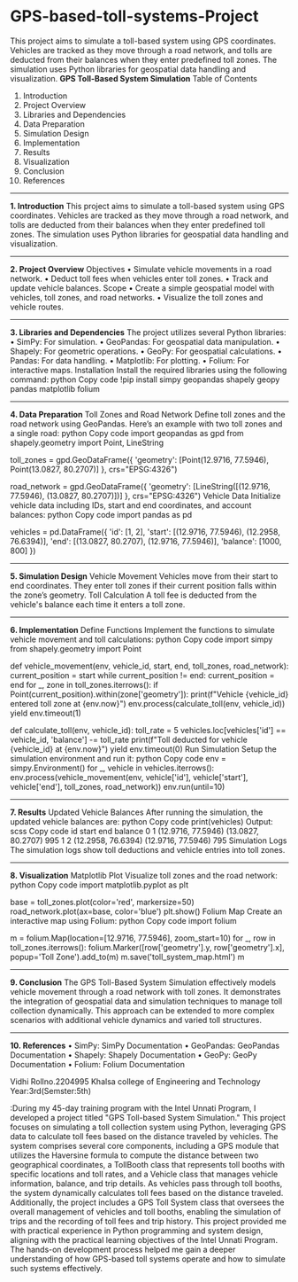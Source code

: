 # GPS-based-toll-systems-Project
This project aims to simulate a toll-based system using GPS coordinates. Vehicles are tracked as they move through a road network, and tolls are deducted from their balances when they enter predefined toll zones. The simulation uses Python libraries for geospatial data handling and visualization.
**GPS Toll-Based System Simulation**
Table of Contents
1.	Introduction
2.	Project Overview
3.	Libraries and Dependencies
4.	Data Preparation
5.	Simulation Design
6.	Implementation
7.	Results
8.	Visualization
9.	Conclusion
10.	References
________________________________________
**1. Introduction**
This project aims to simulate a toll-based system using GPS coordinates. Vehicles are tracked as they move through a road network, and tolls are deducted from their balances when they enter predefined toll zones. The simulation uses Python libraries for geospatial data handling and visualization.
________________________________________
**2. Project Overview**
Objectives
•	Simulate vehicle movements in a road network.
•	Deduct toll fees when vehicles enter toll zones.
•	Track and update vehicle balances.
Scope
•	Create a simple geospatial model with vehicles, toll zones, and road networks.
•	Visualize the toll zones and vehicle routes.
________________________________________
**3. Libraries and Dependencies**
The project utilizes several Python libraries:
•	SimPy: For simulation.
•	GeoPandas: For geospatial data manipulation.
•	Shapely: For geometric operations.
•	GeoPy: For geospatial calculations.
•	Pandas: For data handling.
•	Matplotlib: For plotting.
•	Folium: For interactive maps.
Installation
Install the required libraries using the following command:
python
Copy code
!pip install simpy geopandas shapely geopy pandas matplotlib folium
________________________________________
**4. Data Preparation**
Toll Zones and Road Network
Define toll zones and the road network using GeoPandas. Here’s an example with two toll zones and a single road:
python
Copy code
import geopandas as gpd
from shapely.geometry import Point, LineString

toll_zones = gpd.GeoDataFrame({
    'geometry': [Point(12.9716, 77.5946), Point(13.0827, 80.2707)]
}, crs="EPSG:4326")

road_network = gpd.GeoDataFrame({
    'geometry': [LineString([(12.9716, 77.5946), (13.0827, 80.2707)])]
}, crs="EPSG:4326")
Vehicle Data
Initialize vehicle data including IDs, start and end coordinates, and account balances:
python
Copy code
import pandas as pd

vehicles = pd.DataFrame({
    'id': [1, 2],
    'start': [(12.9716, 77.5946), (12.2958, 76.6394)],
    'end': [(13.0827, 80.2707), (12.9716, 77.5946)],
    'balance': [1000, 800]
})
________________________________________
**5. Simulation Design**
Vehicle Movement
Vehicles move from their start to end coordinates. They enter toll zones if their current position falls within the zone’s geometry.
Toll Calculation
A toll fee is deducted from the vehicle's balance each time it enters a toll zone.
________________________________________
**6. Implementation**
Define Functions
Implement the functions to simulate vehicle movement and toll calculations:
python
Copy code
import simpy
from shapely.geometry import Point

def vehicle_movement(env, vehicle_id, start, end, toll_zones, road_network):
    current_position = start
    while current_position != end:
        current_position = end
        for _, zone in toll_zones.iterrows():
            if Point(current_position).within(zone['geometry']):
                print(f"Vehicle {vehicle_id} entered toll zone at {env.now}")
                env.process(calculate_toll(env, vehicle_id))
        yield env.timeout(1)

def calculate_toll(env, vehicle_id):
    toll_rate = 5
    vehicles.loc[vehicles['id'] == vehicle_id, 'balance'] -= toll_rate
    print(f"Toll deducted for vehicle {vehicle_id} at {env.now}")
    yield env.timeout(0)
Run Simulation
Setup the simulation environment and run it:
python
Copy code
env = simpy.Environment()
for _, vehicle in vehicles.iterrows():
    env.process(vehicle_movement(env, vehicle['id'], vehicle['start'], vehicle['end'], toll_zones, road_network))
env.run(until=10)
________________________________________
**7. Results**
Updated Vehicle Balances
After running the simulation, the updated vehicle balances are:
python
Copy code
print(vehicles)
Output:
scss
Copy code
   id              start                end  balance
0   1  (12.9716, 77.5946)  (13.0827, 80.2707)      995
1   2  (12.2958, 76.6394)  (12.9716, 77.5946)      795
Simulation Logs
The simulation logs show toll deductions and vehicle entries into toll zones.
________________________________________
**8. Visualization**
Matplotlib Plot
Visualize toll zones and the road network:
python
Copy code
import matplotlib.pyplot as plt

base = toll_zones.plot(color='red', markersize=50)
road_network.plot(ax=base, color='blue')
plt.show()
Folium Map
Create an interactive map using Folium:
python
Copy code
import folium

m = folium.Map(location=[12.9716, 77.5946], zoom_start=10)
for _, row in toll_zones.iterrows():
    folium.Marker([row['geometry'].y, row['geometry'].x], popup='Toll Zone').add_to(m)
m.save('toll_system_map.html')
m
________________________________________
**9. Conclusion**
The GPS Toll-Based System Simulation effectively models vehicle movement through a road network with toll zones. It demonstrates the integration of geospatial data and simulation techniques to manage toll collection dynamically. This approach can be extended to more complex scenarios with additional vehicle dynamics and varied toll structures.
________________________________________
**10. References**
•	SimPy: SimPy Documentation
•	GeoPandas: GeoPandas Documentation
•	Shapely: Shapely Documentation
•	GeoPy: GeoPy Documentation
•	Folium: Folium Documentation

Vidhi
Rollno.2204995
Khalsa college of Engineering and Technology
Year:3rd(Semster:5th)

:During my 45-day training program with the Intel Unnati Program, I developed a project titled "GPS Toll-based System Simulation." This project focuses on simulating a toll collection system using Python, leveraging GPS data to calculate toll fees based on the distance traveled by vehicles. The system comprises several core components, including a GPS module that utilizes the Haversine formula to compute the distance between two geographical coordinates, a TollBooth class that represents toll booths with specific locations and toll rates, and a Vehicle class that manages vehicle information, balance, and trip details. As vehicles pass through toll booths, the system dynamically calculates toll fees based on the distance traveled. Additionally, the project includes a GPS Toll System class that oversees the overall management of vehicles and toll booths, enabling the simulation of trips and the recording of toll fees and trip history. This project provided me with practical experience in Python programming and system design, aligning with the practical learning objectives of the Intel Unnati Program. The hands-on development process helped me gain a deeper understanding of how GPS-based toll systems operate and how to simulate such systems effectively.